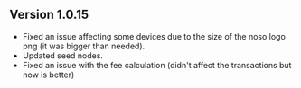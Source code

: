 ## Version 1.0.15
- Fixed an issue affecting some devices due to the size of the noso logo png (it was bigger than needed).
- Updated seed nodes.
- Fixed an issue with the fee calculation (didn't affect the transactions but now is better)